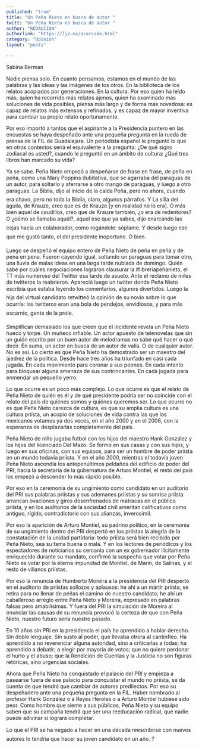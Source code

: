 ```yaml
---
published: "true"
title: "Un Peña Nieto en busca de autor "
twitt: "Un Peña Nieto en busca de autor "
author: "REDACCION"
authorlink: "https://ljz.mx/acercade.html"
category: "Opinión"
layout: "posts"

---
```



  Sabina Berman



Nadie piensa solo. En cuanto pensamos, estamos en el mundo de las palabras y las ideas y las imágenes de los otros. En la biblioteca de los relatos acopiados por generaciones. En la cultura. Por eso quien ha leído más, quien ha recorrido más relatos ajenos, quien ha examinado más soluciones de vida posibles, piensa más largo y de forma más novedosa: es capaz de relatos más extensos y refinados, y es capaz de mayor inventiva para cambiar su propio relato oportunamente.  

  Por eso importó a tantos que el aspirante a la Presidencia puntero en las encuestas se haya despeñado ante una pequeña pregunta en la rueda de prensa de la FIL de Guadalajara. Un periodista español le preguntó lo que en otros contextos sería el equivalente a la pregunta: ¿De qué signo zodiacal es usted?, cuando le preguntó en un ámbito de cultura: ¿Qué tres libros han marcado su vida?



  Ya se sabe. Peña Nieto empezó a despeñarse de frase en frase, de peña en peña, como una Mary Poppins dubitativa, que se agarraba del paraguas de un autor, para soltarlo y aferrarse a otro mango de paraguas, y luego a otro paraguas. La Biblia, dijo al inicio de la caída Peña, pero no ahora, cuando era chavo, pero no toda la Biblia, claro, algunos párrafos. Y La silla del águila, de Krauze, creo que es de Krauze [y en realidad no lo era]. O más bien aquel de caudillos, creo que de Krauze también, ¿o era de redentores? O ¿cómo se llamaba aquél?, aquel ese que ya sabes, dijo enarcando las cejas hacia un colaborador, como rogándole: sóplame. Y desde luego ese que me gustó tanto, el del presidente inoportuno. O bien.



  Luego se despeñó el equipo entero de Peña Nieto de peña en peña y de pena en pena. Fueron cayendo igual, soltando un paraguas para tomar otro, una lluvia de malas ideas en una larga tarde nublada de domingo. Quién sabe por cuáles negociaciones lograron clausurar la #libreríapeñanieto, el TT más numeroso del Twitter esa tarde de asueto. Ante el reclamo de miles de twitteros la reabrieron. Apareció luego un twitter donde Peña Nieto escribía que estaba leyendo los comentarios, algunos divertidos. Luego la hija del virtual candidato retwitteó la opinión de su novio sobre lo que ocurría: los twitteros eran una bola de pendejos, envidiosos, y para más escarnio, gente de la prole.



  Simplifican demasiado los que creen que el incidente revela un Peña Nieto hueco y torpe. Un muñeco inflable. Un actor apuesto de telenovelas que sin un guión escrito por un buen autor de melodramas no sabe qué hacer o qué decir. En suma, un actor en busca de un autor de valía. O de cualquier autor. No es así. Lo cierto es que Peña Nieto ha demostrado ser un maestro del ajedrez de la política. Desde hace tres años ha triunfado en casi cada jugada. En cada movimiento para coronar a sus peones. En cada intento para bloquear alguna amenaza de sus contrincantes. En cada jugada para enmendar un pequeño yerro.



  Lo que ocurre es un poco más complejo. Lo que ocurre es que el relato de Peña Nieto de quién es él y de qué presidente podría ser no coincide con el relato del país de quiénes somos y quiénes queremos ser. Lo que ocurre no es que Peña Nieto carezca de cultura, es que su amplia cultura es una cultura priísta, un acopio de soluciones de vida contra las que los mexicanos votamos ya dos veces, en el año 2000 y en el 2006, con la esperanza de desplazarlas completamente del país.



  Peña Nieto de niño jugaba futbol con los hijos del maestro Hank González y los hijos del licenciado Del Mazo. Se formó en sus casas y con sus hijos, y luego en sus oficinas, con sus equipos, para ser un hombre de poder priísta en un mundo todavía priísta. Y en el año 2000, mientras el todavía joven Peña Nieto ascendía los antepenúltimos peldaños del edificio de poder del PRI, hacia la secretaría de la gubernatura de Arturo Montiel, el resto del país los empezó a descender lo más rápido posible.



  Por eso en la ceremonia de su ungimiento como candidato en un auditorio del PRI sus palabras priístas y sus ademanes priístas y su sonrisa priísta arrancan ovaciones y giros desenfrenados de matracas en el público priísta, y en los auditorios de la sociedad civil ameritan calificativos como antiguo, rígido, contradictorio con sus alianzas, inverosímil.



  Por eso la aparición de Arturo Montiel, su padrino político, en la ceremonia de su ungimiento dentro del PRI despertó en los priístas la alegría de la constatación de la unidad partidaria: todo priísta será bien recibido por Peña Nieto, sea su fama buena o mala. Y en los lectores de periódicos y los espectadores de noticiarios su cercanía con un ex gobernador ilícitamente enriquecido durante su mandato, confirmó la sospecha que votar por Peña Nieto es votar por la eterna impunidad de Montiel, de Marín, de Salinas, y el resto de villanos priístas.



  Por eso la renuncia de Humberto Moreira a la presidencia del PRI despertó en el auditorio de priístas sollozos y aplausos: he ahí a un mártir priísta, se retira para no llenar de peñas el camino de nuestro candidato; he ahí un caballeroso arreglo entre Peña Nieto y Moreira, expresado en palabras falsas pero amabilísimas. Y fuera del PRI la simulación de Moreira al enunciar las causas de su renuncia provocó la certeza de que con Peña Nieto, nuestro futuro sería nuestro pasado.



  En 10 años sin PRI en la presidencia el país ha aprendido a hablar derecho. Sin doble lenguaje. Sin susto al poder, que llevaba otrora al cantinfleo. Ha aprendido a no reverenciar alguna autoridad, sino a criticarlas a todas; ha aprendido a debatir; a elegir por mayoría de votos; que no quiere perdonar el hurto y el abuso; que la Rendición de Cuentas y la Justicia no son figuras retóricas, sino urgencias sociales.



  Ahora que Peña Nieto ha conquistado el palacio del PRI y empieza a pasearse fuera de ese palacio para conquistar el mundo no priísta, se da cuenta de que tendrá que cambiar de autores predilectos. Por eso su despeñadero ante una pequeña pregunta en la FIL. Haber nombrado al profesor Hank González o a Reyes Heroles o a Arturo Montiel hubiese sido peor. Como hombre que siente a sus públicos, Peña Nieto y su equipo saben que su campaña tendrá que ser una reeducación radical, que nadie puede adivinar si logrará completar.



  Lo que el PRI se ha negado a hacer en una década reescribirse con nuevos autores lo tendría que hacer su joven candidato en un año. ?


